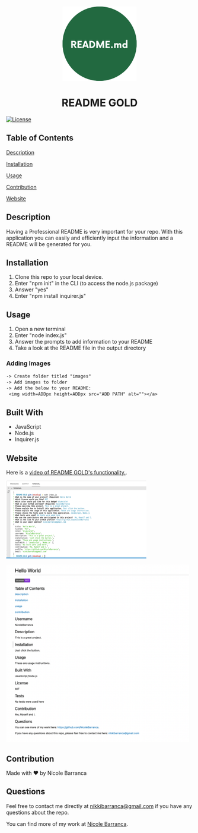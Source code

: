 
  <p align="center">
  <a href="https://github.com/NicoleBarranca/run-buddy" rel="noopener">
 <img width=200px height=200px src="./images/README.md.png" alt="Project logo"></a>
</p>

<h1 align="center">README GOLD</h1>

  [![License](https://img.shields.io/badge/License-MIT-green.svg)](https://opensource.org/licenses/MIT)
 

  ## Table of Contents
  [Description](#Description)

  [Installation](#Installation)

  [Usage](#Usage)

  [Contribution](#Contribution)

  [Website](#website)


  ## Description
  Having a Professional README is very important for your repo. With this application you can easily and efficiently input the information and a README will be generated for you. 
  
  ## Installation
  1. Clone this repo to your local device.
  2. Enter "npm init" in the CLI (to access the node.js package)
  3. Answer "yes"
  4. Enter "npm install inquirer.js"

  ## Usage
  1. Open a new terminal
  2. Enter "node index.js"
  3. Answer the prompts to add information to your README
  4. Take a look at the README file in the output directory

  ### Adding Images

  ```
  -> Create folder titled "images"
  -> Add images to folder
  -> Add the below to your README:
   <img width=ADDpx height=ADDpx src="ADD PATH" alt=""></a>

  ```
  
  ## Built With
  - JavaScript
  - Node.js
  - Inquirer.js


## Website

Here is a [video of README GOLD's functionality.](https://github.com/NicoleBarranca).

 <img width=378px height=209px src="./images/RMT.png" alt="Terminal with added data"></a>

   <img width=493px height=477px src="./images/RM.png" alt="Generated README"></a>


## Contribution
Made with ❤️ by Nicole Barranca


## Questions

Feel free to contact me directly at nikkibarranca@gmail.com if you have any questions about the repo. 

You can find more of my work at [Nicole Barranca](https://github.com/NicoleBarranca).
